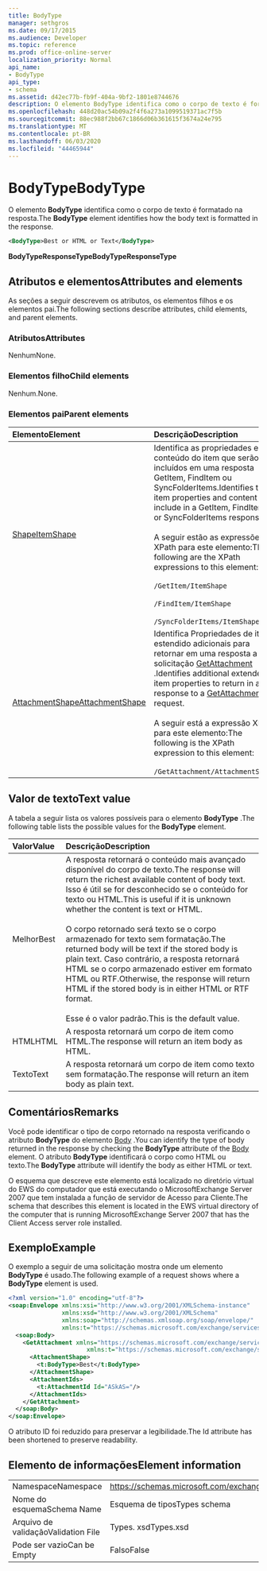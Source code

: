 ```yaml
---
title: BodyType
manager: sethgros
ms.date: 09/17/2015
ms.audience: Developer
ms.topic: reference
ms.prod: office-online-server
localization_priority: Normal
api_name:
- BodyType
api_type:
- schema
ms.assetid: d42ec77b-fb9f-404a-9bf2-1801e8744676
description: O elemento BodyType identifica como o corpo de texto é formatado na resposta.
ms.openlocfilehash: 448d20ac54b09a2f4f6a273a1099519371ac7f5b
ms.sourcegitcommit: 88ec988f2bb67c1866d06b361615f3674a24e795
ms.translationtype: MT
ms.contentlocale: pt-BR
ms.lasthandoff: 06/03/2020
ms.locfileid: "44465944"
---
```

# <a name="bodytype"></a><span data-ttu-id="5bc75-103">BodyType</span><span class="sxs-lookup"><span data-stu-id="5bc75-103">BodyType</span></span>

<span data-ttu-id="5bc75-104">O elemento **BodyType** identifica como o corpo de texto é formatado na resposta.</span><span class="sxs-lookup"><span data-stu-id="5bc75-104">The **BodyType** element identifies how the body text is formatted in the response.</span></span> 
  
```xml
<BodyType>Best or HTML or Text</BodyType>
```

<span data-ttu-id="5bc75-105">**BodyTypeResponseType**</span><span class="sxs-lookup"><span data-stu-id="5bc75-105">**BodyTypeResponseType**</span></span>

## <a name="attributes-and-elements"></a><span data-ttu-id="5bc75-106">Atributos e elementos</span><span class="sxs-lookup"><span data-stu-id="5bc75-106">Attributes and elements</span></span>

<span data-ttu-id="5bc75-107">As seções a seguir descrevem os atributos, os elementos filhos e os elementos pai.</span><span class="sxs-lookup"><span data-stu-id="5bc75-107">The following sections describe attributes, child elements, and parent elements.</span></span>
  
### <a name="attributes"></a><span data-ttu-id="5bc75-108">Atributos</span><span class="sxs-lookup"><span data-stu-id="5bc75-108">Attributes</span></span>

<span data-ttu-id="5bc75-109">Nenhum</span><span class="sxs-lookup"><span data-stu-id="5bc75-109">None.</span></span>
  
### <a name="child-elements"></a><span data-ttu-id="5bc75-110">Elementos filho</span><span class="sxs-lookup"><span data-stu-id="5bc75-110">Child elements</span></span>

<span data-ttu-id="5bc75-111">Nenhum.</span><span class="sxs-lookup"><span data-stu-id="5bc75-111">None.</span></span>
  
### <a name="parent-elements"></a><span data-ttu-id="5bc75-112">Elementos pai</span><span class="sxs-lookup"><span data-stu-id="5bc75-112">Parent elements</span></span>

|<span data-ttu-id="5bc75-113">**Elemento**</span><span class="sxs-lookup"><span data-stu-id="5bc75-113">**Element**</span></span>|<span data-ttu-id="5bc75-114">**Descrição**</span><span class="sxs-lookup"><span data-stu-id="5bc75-114">**Description**</span></span>|
|:-----|:-----|
|[<span data-ttu-id="5bc75-115">Shape</span><span class="sxs-lookup"><span data-stu-id="5bc75-115">ItemShape</span></span>](itemshape.md) <br/> | <span data-ttu-id="5bc75-116">Identifica as propriedades e o conteúdo do item que serão incluídos em uma resposta GetItem, FindItem ou SyncFolderItems.</span><span class="sxs-lookup"><span data-stu-id="5bc75-116">Identifies the item properties and content to include in a GetItem, FindItem, or SyncFolderItems response.</span></span>  <br/><br/><span data-ttu-id="5bc75-117">A seguir estão as expressões XPath para este elemento:</span><span class="sxs-lookup"><span data-stu-id="5bc75-117">The following are the XPath expressions to this element:</span></span><br/><br/>  `/GetItem/ItemShape`<br/><br/>`/FindItem/ItemShape`<br/><br/>`/SyncFolderItems/ItemShape` <br/> |
|[<span data-ttu-id="5bc75-118">AttachmentShape</span><span class="sxs-lookup"><span data-stu-id="5bc75-118">AttachmentShape</span></span>](attachmentshape.md) <br/> |<span data-ttu-id="5bc75-119">Identifica Propriedades de item estendido adicionais para retornar em uma resposta a uma solicitação [GetAttachment](getattachment.md) .</span><span class="sxs-lookup"><span data-stu-id="5bc75-119">Identifies additional extended item properties to return in a response to a [GetAttachment](getattachment.md) request.</span></span>  <br/><br/><span data-ttu-id="5bc75-120">A seguir está a expressão XPath para este elemento:</span><span class="sxs-lookup"><span data-stu-id="5bc75-120">The following is the XPath expression to this element:</span></span><br/><br/>  `/GetAttachment/AttachmentShape` <br/> |
   
## <a name="text-value"></a><span data-ttu-id="5bc75-121">Valor de texto</span><span class="sxs-lookup"><span data-stu-id="5bc75-121">Text value</span></span>

<span data-ttu-id="5bc75-122">A tabela a seguir lista os valores possíveis para o elemento **BodyType** .</span><span class="sxs-lookup"><span data-stu-id="5bc75-122">The following table lists the possible values for the **BodyType** element.</span></span> 
  
|<span data-ttu-id="5bc75-123">**Valor**</span><span class="sxs-lookup"><span data-stu-id="5bc75-123">**Value**</span></span>|<span data-ttu-id="5bc75-124">**Descrição**</span><span class="sxs-lookup"><span data-stu-id="5bc75-124">**Description**</span></span>|
|:-----|:-----|
|<span data-ttu-id="5bc75-125">Melhor</span><span class="sxs-lookup"><span data-stu-id="5bc75-125">Best</span></span>  <br/> |<span data-ttu-id="5bc75-126">A resposta retornará o conteúdo mais avançado disponível do corpo de texto.</span><span class="sxs-lookup"><span data-stu-id="5bc75-126">The response will return the richest available content of body text.</span></span> <span data-ttu-id="5bc75-127">Isso é útil se for desconhecido se o conteúdo for texto ou HTML.</span><span class="sxs-lookup"><span data-stu-id="5bc75-127">This is useful if it is unknown whether the content is text or HTML.</span></span><br/><br/> <span data-ttu-id="5bc75-128">O corpo retornado será texto se o corpo armazenado for texto sem formatação.</span><span class="sxs-lookup"><span data-stu-id="5bc75-128">The returned body will be text if the stored body is plain text.</span></span> <span data-ttu-id="5bc75-129">Caso contrário, a resposta retornará HTML se o corpo armazenado estiver em formato HTML ou RTF.</span><span class="sxs-lookup"><span data-stu-id="5bc75-129">Otherwise, the response will return HTML if the stored body is in either HTML or RTF format.</span></span><br/><br/> <span data-ttu-id="5bc75-130">Esse é o valor padrão.</span><span class="sxs-lookup"><span data-stu-id="5bc75-130">This is the default value.</span></span>  <br/> |
|<span data-ttu-id="5bc75-131">HTML</span><span class="sxs-lookup"><span data-stu-id="5bc75-131">HTML</span></span>  <br/> |<span data-ttu-id="5bc75-132">A resposta retornará um corpo de item como HTML.</span><span class="sxs-lookup"><span data-stu-id="5bc75-132">The response will return an item body as HTML.</span></span>  <br/> |
|<span data-ttu-id="5bc75-133">Texto</span><span class="sxs-lookup"><span data-stu-id="5bc75-133">Text</span></span>  <br/> |<span data-ttu-id="5bc75-134">A resposta retornará um corpo de item como texto sem formatação.</span><span class="sxs-lookup"><span data-stu-id="5bc75-134">The response will return an item body as plain text.</span></span>  <br/> |
   
## <a name="remarks"></a><span data-ttu-id="5bc75-135">Comentários</span><span class="sxs-lookup"><span data-stu-id="5bc75-135">Remarks</span></span>

<span data-ttu-id="5bc75-136">Você pode identificar o tipo de corpo retornado na resposta verificando o atributo **BodyType** do elemento [Body](body.md) .</span><span class="sxs-lookup"><span data-stu-id="5bc75-136">You can identify the type of body returned in the response by checking the **BodyType** attribute of the [Body](body.md) element.</span></span> <span data-ttu-id="5bc75-137">O atributo **BodyType** identificará o corpo como HTML ou texto.</span><span class="sxs-lookup"><span data-stu-id="5bc75-137">The **BodyType** attribute will identify the body as either HTML or text.</span></span> 
  
<span data-ttu-id="5bc75-138">O esquema que descreve este elemento está localizado no diretório virtual do EWS do computador que está executando o MicrosoftExchange Server 2007 que tem instalada a função de servidor de Acesso para Cliente.</span><span class="sxs-lookup"><span data-stu-id="5bc75-138">The schema that describes this element is located in the EWS virtual directory of the computer that is running MicrosoftExchange Server 2007 that has the Client Access server role installed.</span></span>
  
## <a name="example"></a><span data-ttu-id="5bc75-139">Exemplo</span><span class="sxs-lookup"><span data-stu-id="5bc75-139">Example</span></span>

<span data-ttu-id="5bc75-140">O exemplo a seguir de uma solicitação mostra onde um elemento **BodyType** é usado.</span><span class="sxs-lookup"><span data-stu-id="5bc75-140">The following example of a request shows where a **BodyType** element is used.</span></span> 
  
```xml
<?xml version="1.0" encoding="utf-8"?>
<soap:Envelope xmlns:xsi="http://www.w3.org/2001/XMLSchema-instance"
               xmlns:xsd="http://www.w3.org/2001/XMLSchema"
               xmlns:soap="http://schemas.xmlsoap.org/soap/envelope/"
               xmlns:t="https://schemas.microsoft.com/exchange/services/2006/types">
  <soap:Body>
    <GetAttachment xmlns="https://schemas.microsoft.com/exchange/services/2006/messages" 
                      xmlns:t="https://schemas.microsoft.com/exchange/services/2006/types">
      <AttachmentShape>
        <t:BodyType>Best</t:BodyType>
      </AttachmentShape>
      <AttachmentIds>
        <t:AttachmentId Id="ASkAS="/>
      </AttachmentIds>
    </GetAttachment>
  </soap:Body>
</soap:Envelope>
```

<span data-ttu-id="5bc75-141">O atributo ID foi reduzido para preservar a legibilidade.</span><span class="sxs-lookup"><span data-stu-id="5bc75-141">The Id attribute has been shortened to preserve readability.</span></span>
  
## <a name="element-information"></a><span data-ttu-id="5bc75-142">Elemento de informações</span><span class="sxs-lookup"><span data-stu-id="5bc75-142">Element information</span></span>

|||
|:-----|:-----|
|<span data-ttu-id="5bc75-143">Namespace</span><span class="sxs-lookup"><span data-stu-id="5bc75-143">Namespace</span></span>  <br/> |https://schemas.microsoft.com/exchange/services/2006/types  <br/> |
|<span data-ttu-id="5bc75-144">Nome do esquema</span><span class="sxs-lookup"><span data-stu-id="5bc75-144">Schema Name</span></span>  <br/> |<span data-ttu-id="5bc75-145">Esquema de tipos</span><span class="sxs-lookup"><span data-stu-id="5bc75-145">Types schema</span></span>  <br/> |
|<span data-ttu-id="5bc75-146">Arquivo de validação</span><span class="sxs-lookup"><span data-stu-id="5bc75-146">Validation File</span></span>  <br/> |<span data-ttu-id="5bc75-147">Types. xsd</span><span class="sxs-lookup"><span data-stu-id="5bc75-147">Types.xsd</span></span>  <br/> |
|<span data-ttu-id="5bc75-148">Pode ser vazio</span><span class="sxs-lookup"><span data-stu-id="5bc75-148">Can be Empty</span></span>  <br/> |<span data-ttu-id="5bc75-149">Falso</span><span class="sxs-lookup"><span data-stu-id="5bc75-149">False</span></span>  <br/> |
   

